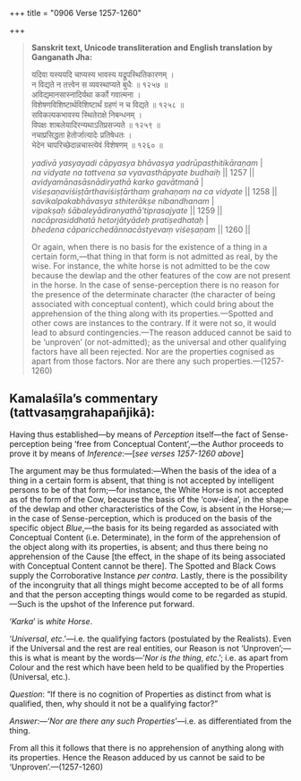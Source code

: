 +++
title = "0906 Verse 1257-1260"

+++
> **Sanskrit text, Unicode transliteration and English translation by Ganganath Jha:** 
>
> यदिवा यस्ययदि चाप्यस्य भावस्य यद्रूपस्थितिकारणम् ।  
> न विद्यते न तत्त्वेन स व्यवस्थाप्यते बुधैः ॥ १२५७ ॥  
> अविद्यमानसास्नादिर्यथा कर्को गवात्मना ।  
> विशेषणविशिष्टार्थविशिष्टार्थं ग्रहणं न च विद्यते ॥ १२५८ ॥  
> सविकल्पकभावस्य स्थितेराक्षे निबन्धनम् ।  
> विपक्षः शाबलेयादिरन्यथाऽतिप्रसज्यते ॥ १२५९ ॥  
> नचाप्रसिद्धता हेतोर्जात्यादेः प्रतिषेधतः ।  
> भेदेन चापरिच्छेदान्नचास्त्येवं विशेषणम् ॥ १२६० ॥ 
>
> *yadivā yasyayadi cāpyasya bhāvasya yadrūpasthitikāraṇam* \|  
> *na vidyate na tattvena sa vyavasthāpyate budhaiḥ* \|\| 1257 \|\|  
> *avidyamānasāsnādiryathā karko gavātmanā* \|  
> *viśeṣaṇaviśiṣṭārthaviśiṣṭārthaṃ grahaṇaṃ na ca vidyate* \|\| 1258 \|\|  
> *savikalpakabhāvasya sthiterākṣe nibandhanam* \|  
> *vipakṣaḥ śābaleyādiranyathā'tiprasajyate* \|\| 1259 \|\|  
> *nacāprasiddhatā hetorjātyādeḥ pratiṣedhataḥ* \|  
> *bhedena cāparicchedānnacāstyevaṃ viśeṣaṇam* \|\| 1260 \|\| 
>
> Or again, when there is no basis for the existence of a thing in a certain form,—that thing in that form is not admitted as real, by the wise. For instance, the white horse is not admitted to be the cow because the dewlap and the other features of the cow are not present in the horse. In the case of sense-perception there is no reason for the presence of the determinate character (the character of being associated with conceptual content), which could bring about the apprehension of the thing along with its properties.—Spotted and other cows are instances to the contrary. If it were not so, it would lead to absurd contingencies.—The reason adduced cannot be said to be ‘unproven’ (or not-admitted); as the universal and other qualifying factors have all been rejected. Nor are the properties cognised as apart from those factors. Nor are there any such properties.—(1257-1260)



## Kamalaśīla’s commentary (tattvasaṃgrahapañjikā):

Having thus established—by means of *Perception* itself—the fact of Sense-perception being ‘free from Conceptual Content’,—the Author proceeds to prove it by means of *Inference*:—[*see verses 1257-1260 above*]

The argument may be thus formulated:—When the basis of the idea of a thing in a certain form is absent, that thing is not accepted by intelligent persons to be of that form;—for instance, the White Horse is not accepted as of the form of the Cow, because the basis of the ‘cow-idea’, in the shape of the dewlap and other characteristics of the Cow, is absent in the Horse;—in the case of Sense-perception, which is produced on the basis of the specific object *Blue*,—the basis for its being regarded as associated with Conceptual Content (i.e. Determinate), in the form of the apprehension of the object along with its properties, is absent; and thus there being no apprehension of the Cause [the effect, in the shape of its being associated with Conceptual Content cannot be there]. The Spotted and Black Cows supply the Corroborative Instance *per contra*. Lastly, there is the possibility of the incongruity that all things might become accepted to be of all forms and that the person accepting things would come to be regarded as stupid.—Such is the upshot of the Inference put forward.

‘*Karka*’ is *white Horse*.

‘*Universal*, *etc*.’—i.e. the qualifying factors (postulated by the Realists). Even if the Universal and the rest are real entities, our Reason is not ‘Unproven’;—this is what is meant by the words—‘*Nor is the thing*, *etc*.’; i.e. as apart from Colour and the rest which have been held to be qualified by the Properties (Universal, etc.).

*Question*: “If there is no cognition of Properties as distinct from what is qualified, then, why should it not be a qualifying factor?”

*Answer*:—‘*Nor are there any such Properties*’—i.e. as differentiated from the thing.

From all this it follows that there is no apprehension of anything along with its properties. Hence the Reason adduced by us cannot be said to be ‘Unproven’.—(1257-1260)


